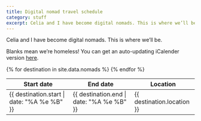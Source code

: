 ```yaml
---
title: Digital nomad travel schedule
category: stuff
excerpt: Celia and I have become digital nomads. This is where we’ll be.
---
```


Celia and I have become digital nomads. This is where we’ll be.

Blanks mean we’re homeless! You can get an auto-updating iCalender version [here](/nomads.ical).

<table>
  <thead>
    <tr><th>Start date</th><th>End date</th><th>Location</th></tr>
  </thead>
  <tbody>
    {% for destination in site.data.nomads %}
    <tr>
      <td>{{ destination.start | date: "%A %e %B" }}</td>
      <td>{{ destination.end | date: "%A %e %B" }}</td>
      <td>{{ destination.location }}</td>
    </tr>
    {% endfor %}
  </tbody>
</table>